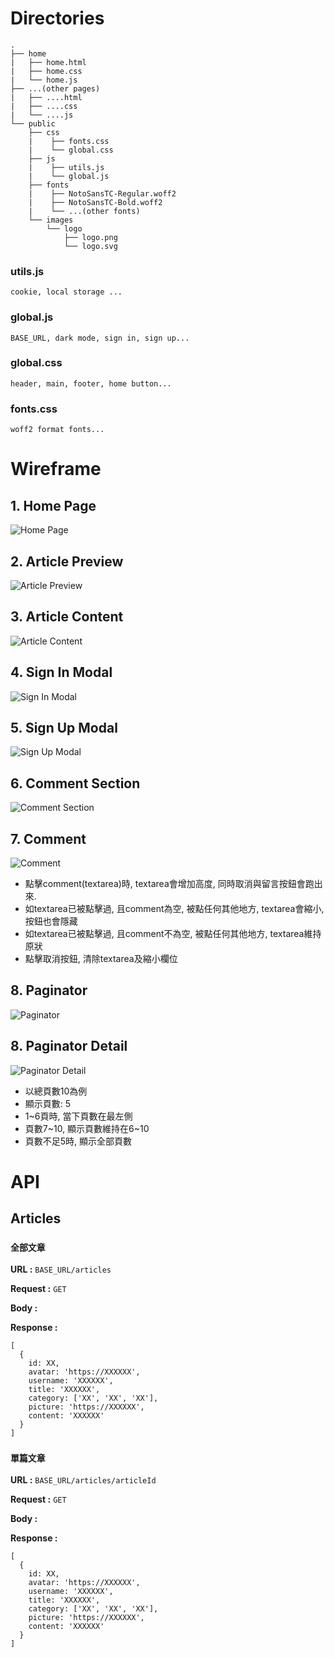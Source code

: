 # Directories

```
.
├── home
|   ├── home.html
|   ├── home.css
|   └── home.js
├── ...(other pages)
|   ├── ....html
|   ├── ....css
|   └── ....js
└── public
    ├── css
    |    ├── fonts.css
    |    └── global.css
    ├── js
    |    ├── utils.js
    |    └── global.js
    ├── fonts
    |    ├── NotoSansTC-Regular.woff2
    |    ├── NotoSansTC-Bold.woff2
    |    └── ...(other fonts)
    └── images
        └── logo
            ├── logo.png
            └── logo.svg
```
### utils.js

`cookie, local storage ...`

### global.js

`BASE_URL, dark mode, sign in, sign up...`

### global.css

`header, main, footer, home button...`

### fonts.css

`woff2 format fonts...`

# Wireframe

## 1. Home Page

![Home Page](./public/images/wireframe/home.png)

## 2. Article Preview

![Article Preview](./public/images/wireframe/article-preview.png)

## 3. Article Content

![Article Content](./public/images/wireframe/article-content.png)

## 4. Sign In Modal

![Sign In Modal](./public/images/wireframe/sign-in.png)

## 5. Sign Up Modal

![Sign Up Modal](./public/images/wireframe/sign-up.png)

## 6. Comment Section

![Comment Section](./public/images/wireframe/comment-section.png)

## 7. Comment

![Comment](./public/images/wireframe/comment.png)

- 點擊comment(textarea)時, textarea會增加高度, 同時取消與留言按鈕會跑出來.
- 如textarea已被點擊過, 且comment為空, 被點任何其他地方, textarea會縮小, 按鈕也會隱藏
- 如textarea已被點擊過, 且comment不為空, 被點任何其他地方, textarea維持原狀
- 點擊取消按鈕, 清除textarea及縮小欄位

## 8. Paginator

![Paginator](./public/images/wireframe/paginator.png)

## 8. Paginator Detail

![Paginator Detail](./public/images/wireframe/paginator-detail.png)

- 以總頁數10為例
- 顯示頁數: 5
- 1~6頁時, 當下頁數在最左側
- 頁數7~10, 顯示頁數維持在6~10
- 頁數不足5時, 顯示全部頁數

# API

## Articles

### `全部文章`

**URL :** `BASE_URL/articles`

**Request :** `GET`

**Body :**

**Response :**

```
[
  {
    id: XX,
    avatar: 'https://XXXXXX',
    username: 'XXXXXX',
    title: 'XXXXXX',
    category: ['XX', 'XX', 'XX'],
    picture: 'https://XXXXXX',
    content: 'XXXXXX'
  }
]
```

### `單篇文章`

**URL :** `BASE_URL/articles/articleId`

**Request :** `GET`

**Body :**

**Response :**

```
[
  {
    id: XX,
    avatar: 'https://XXXXXX',
    username: 'XXXXXX',
    title: 'XXXXXX',
    category: ['XX', 'XX', 'XX'],
    picture: 'https://XXXXXX',
    content: 'XXXXXX'
  }
]
```